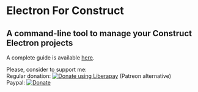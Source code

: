 # Electron For Construct
## A command-line tool to manage your Construct Electron projects

A complete guide is available [here](https://electronforconstruct.armaldio.xyz).

Please, consider to support me: \
Regular donation: 
<noscript><a target="_blank" href="https://liberapay.com/Armaldio/donate"><img alt="Donate using Liberapay" src="https://liberapay.com/assets/widgets/donate.svg"></a></noscript> (Patreon alternative) \
Paypal: [![Donate](https://img.shields.io/badge/Support%20via-PayPal-green.svg)](https://www.paypal.me/armaldio)

